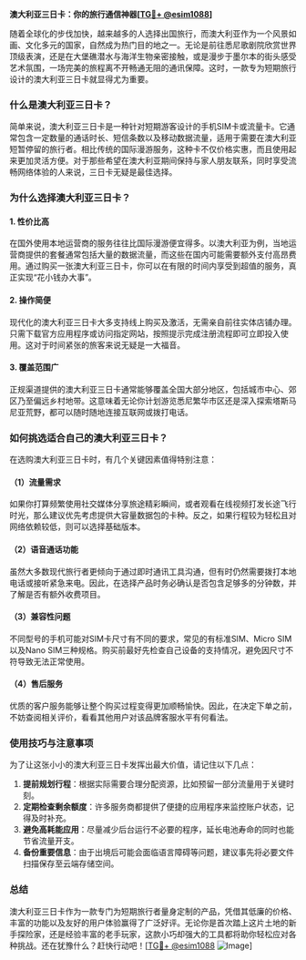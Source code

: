 **澳大利亚三日卡：你的旅行通信神器[[TG💪+ @esim1088](https://t.me/s/esim1088)]**

随着全球化的步伐加快，越来越多的人选择出国旅行，而澳大利亚作为一个风景如画、文化多元的国家，自然成为热门目的地之一。无论是前往悉尼歌剧院欣赏世界顶级表演，还是在大堡礁潜水与海洋生物亲密接触，或是漫步于墨尔本的街头感受艺术氛围，一场完美的旅程离不开畅通无阻的通讯保障。这时，一款专为短期旅行设计的澳大利亚三日卡就显得尤为重要。

### 什么是澳大利亚三日卡？

简单来说，澳大利亚三日卡是一种针对短期游客设计的手机SIM卡或流量卡。它通常包含一定数量的通话时长、短信条数以及移动数据流量，适用于需要在澳大利亚短暂停留的旅行者。相比传统的国际漫游服务，这种卡不仅价格实惠，而且使用起来更加灵活方便。对于那些希望在澳大利亚期间保持与家人朋友联系，同时享受流畅网络体验的人来说，三日卡无疑是最佳选择。

### 为什么选择澳大利亚三日卡？

#### 1. **性价比高**
   在国外使用本地运营商的服务往往比国际漫游便宜得多。以澳大利亚为例，当地运营商提供的套餐通常包括大量的数据流量，而这些在国内可能需要额外支付高昂费用。通过购买一张澳大利亚三日卡，你可以在有限的时间内享受到超值的服务，真正实现“花小钱办大事”。

#### 2. **操作简便**
   现代化的澳大利亚三日卡大多支持线上购买及激活，无需亲自前往实体店铺办理。只需下载官方应用程序或访问指定网站，按照提示完成注册流程即可立即投入使用。这对于时间紧张的旅客来说无疑是一大福音。

#### 3. **覆盖范围广**
   正规渠道提供的澳大利亚三日卡通常能够覆盖全国大部分地区，包括城市中心、郊区乃至偏远乡村地带。这意味着无论你计划游览悉尼繁华市区还是深入探索塔斯马尼亚荒野，都可以随时随地连接互联网或拨打电话。

### 如何挑选适合自己的澳大利亚三日卡？

在选购澳大利亚三日卡时，有几个关键因素值得特别注意：

#### （1）流量需求
   如果你打算频繁使用社交媒体分享旅途精彩瞬间，或者观看在线视频打发长途飞行时光，那么建议优先考虑提供大容量数据包的卡种。反之，如果行程较为轻松且对网络依赖较低，则可以选择基础版本。

#### （2）语音通话功能
   虽然大多数现代旅行者更倾向于通过即时通讯工具沟通，但有时仍然需要拨打本地电话或接听紧急来电。因此，在选择产品时务必确认是否包含足够多的分钟数，并了解是否有额外收费项目。

#### （3）兼容性问题
   不同型号的手机可能对SIM卡尺寸有不同的要求，常见的有标准SIM、Micro SIM以及Nano SIM三种规格。购买前最好先检查自己设备的支持情况，避免因尺寸不符导致无法正常使用。

#### （4）售后服务
   优质的客户服务能够让整个购买过程变得更加顺畅愉快。因此，在决定下单之前，不妨查阅相关评价，看看其他用户对该品牌客服水平有何看法。

### 使用技巧与注意事项

为了让这张小小的澳大利亚三日卡发挥出最大价值，请记住以下几点：

1. **提前规划行程**：根据实际需要合理分配资源，比如预留一部分流量用于关键时刻。
2. **定期检查剩余额度**：许多服务商都提供了便捷的应用程序来监控账户状态，记得及时补充。
3. **避免高耗能应用**：尽量减少后台运行不必要的程序，延长电池寿命的同时也能节省流量开支。
4. **备份重要信息**：由于出境后可能会面临语言障碍等问题，建议事先将必要文件扫描保存至云端存储空间。

### 总结

澳大利亚三日卡作为一款专门为短期旅行者量身定制的产品，凭借其低廉的价格、丰富的功能以及友好的用户体验赢得了广泛好评。无论你是首次踏上这片土地的新手探险家，还是经验丰富的老手玩家，这款小巧却强大的工具都将助你轻松应对各种挑战。还在犹豫什么？赶快行动吧！[[TG💪+ @esim1088](https://t.me/s/esim1088) ![Image](https://i.postimg.cc/4NQfJmqS/Snipaste-2025-05-13-00-14-12.png)]